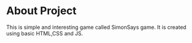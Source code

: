 # About Project
This is simple and interesting game called SimonSays game.
It is created using basic HTML,CSS and JS.
